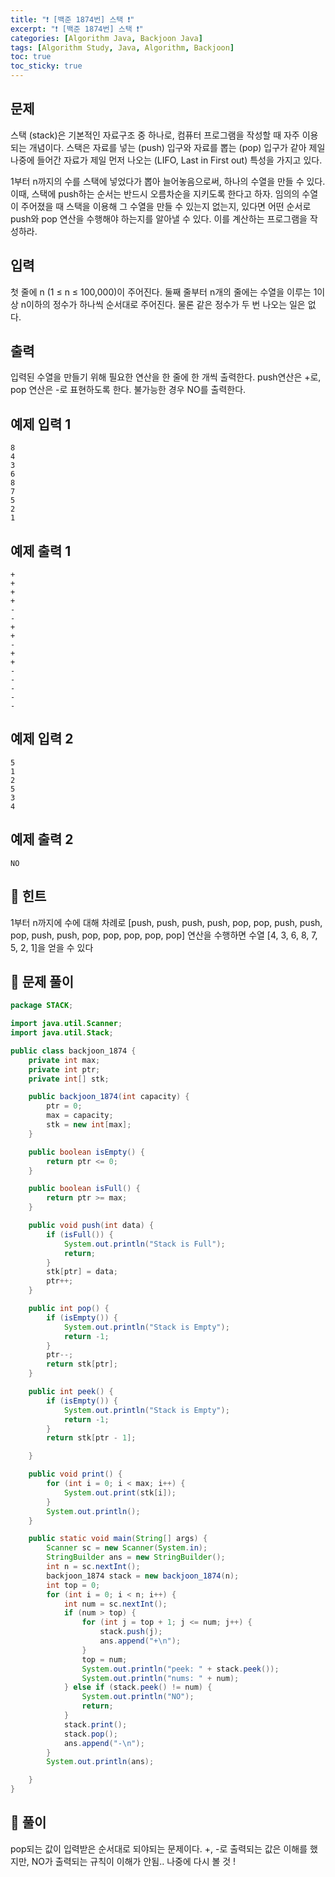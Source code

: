 ```yaml
---
title: "❗ [백준 1874번] 스택 ❗"
excerpt: "❗ [백준 1874번] 스택 ❗"
categories: [Algorithm Java, Backjoon Java]
tags: [Algorithm Study, Java, Algorithm, Backjoon]
toc: true
toc_sticky: true
---
```


## 문제

스택 (stack)은 기본적인 자료구조 중 하나로, 컴퓨터 프로그램을 작성할 때 자주 이용되는 개념이다. 스택은 자료를 넣는 (push) 입구와 자료를 뽑는 (pop) 입구가 같아 제일 나중에 들어간 자료가 제일 먼저 나오는 (LIFO, Last in First out) 특성을 가지고 있다.

1부터 n까지의 수를 스택에 넣었다가 뽑아 늘어놓음으로써, 하나의 수열을 만들 수 있다. 이때, 스택에 push하는 순서는 반드시 오름차순을 지키도록 한다고 하자. 임의의 수열이 주어졌을 때 스택을 이용해 그 수열을 만들 수 있는지 없는지, 있다면 어떤 순서로 push와 pop 연산을 수행해야 하는지를 알아낼 수 있다. 이를 계산하는 프로그램을 작성하라.

## 입력

첫 줄에 n (1 ≤ n ≤ 100,000)이 주어진다. 둘째 줄부터 n개의 줄에는 수열을 이루는 1이상 n이하의 정수가 하나씩 순서대로 주어진다. 물론 같은 정수가 두 번 나오는 일은 없다.

## 출력

입력된 수열을 만들기 위해 필요한 연산을 한 줄에 한 개씩 출력한다. push연산은 +로, pop 연산은 -로 표현하도록 한다. 불가능한 경우 NO를 출력한다.

## 예제 입력 1

```
8
4
3
6
8
7
5
2
1
```

## 예제 출력 1

```
+
+
+
+
-
-
+
+
-
+
+
-
-
-
-
-
```

## 예제 입력 2

```
5
1
2
5
3
4
```

## 예제 출력 2

```
NO
```

## 📌 힌트

1부터 n까지에 수에 대해 차례로 [push, push, push, push, pop, pop, push, push, pop, push, push, pop, pop, pop, pop, pop] 연산을 수행하면 수열 [4, 3, 6, 8, 7, 5, 2, 1]을 얻을 수 있다

## 📌 문제 풀이

```java
package STACK;

import java.util.Scanner;
import java.util.Stack;

public class backjoon_1874 {
    private int max;
    private int ptr;
    private int[] stk;

    public backjoon_1874(int capacity) {
        ptr = 0;
        max = capacity;
        stk = new int[max];
    }

    public boolean isEmpty() {
        return ptr <= 0;
    }

    public boolean isFull() {
        return ptr >= max;
    }

    public void push(int data) {
        if (isFull()) {
            System.out.println("Stack is Full");
            return;
        }
        stk[ptr] = data;
        ptr++;
    }

    public int pop() {
        if (isEmpty()) {
            System.out.println("Stack is Empty");
            return -1;
        }
        ptr--;
        return stk[ptr];
    }

    public int peek() {
        if (isEmpty()) {
            System.out.println("Stack is Empty");
            return -1;
        }
        return stk[ptr - 1];

    }

    public void print() {
        for (int i = 0; i < max; i++) {
            System.out.print(stk[i]);
        }
        System.out.println();
    }

    public static void main(String[] args) {
        Scanner sc = new Scanner(System.in);
        StringBuilder ans = new StringBuilder();
        int n = sc.nextInt();
        backjoon_1874 stack = new backjoon_1874(n);
        int top = 0;
        for (int i = 0; i < n; i++) {
            int num = sc.nextInt();
            if (num > top) {
                for (int j = top + 1; j <= num; j++) {
                    stack.push(j);
                    ans.append("+\n");
                }
                top = num;
                System.out.println("peek: " + stack.peek());
                System.out.println("nums: " + num);
            } else if (stack.peek() != num) {
                System.out.println("NO");
                return;
            }
            stack.print();
            stack.pop();
            ans.append("-\n");
        }
        System.out.println(ans);

    }
}
```

## 📌 풀이

pop되는 값이 입력받은 순서대로 되야되는 문제이다. +, -로 출력되는 값은 이해를 했지만, NO가 출력되는 규칙이 이해가 안됨.. 나중에 다시 볼 것 !
